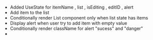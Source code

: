 - Added UseState for itemName , list , isEditing , editID , alert
- Add item to the list
- Conditionally render List component only when list state has items
- Display alert when user try to add item with empty value
- Conditionally render className for alert "sucess" and "danger"
-
